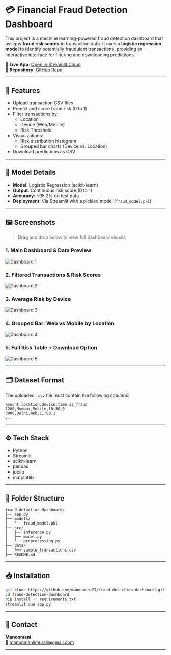 
# 💳 Financial Fraud Detection Dashboard

This project is a machine learning-powered fraud detection dashboard that assigns **fraud risk scores** to transaction data. It uses a **logistic regression model** to identify potentially fraudulent transactions, providing an interactive interface for filtering and downloading predictions.

🔗 **Live App**: [Open in Streamlit Cloud](https://manonmani27-fraud-detection-dashboard.streamlit.app/)  
📂 **Repository**: [GitHub Repo](https://github.com/manonmani27/fraud-detection-dashboard)

---

## 📌 Features

- Upload transaction CSV files
- Predict and score fraud risk (0 to 1)
- Filter transactions by:
  - Location
  - Device (Web/Mobile)
  - Risk Threshold
- Visualizations:
  - Risk distribution histogram
  - Grouped bar charts (Device vs. Location)
- Download predictions as CSV

---

## 🧠 Model Details

- **Model**: Logistic Regression (scikit-learn)
- **Output**: Continuous risk score (0 to 1)
- **Accuracy**: ~95.2% on test data
- **Deployment**: Via Streamlit with a pickled model (`fraud_model.pkl`)

---

## 🖼️ Screenshots

> Drag and drop below to view full dashboard visuals

### 1. Main Dashboard & Data Preview

![Dashboard 1](https://raw.githubusercontent.com/manonmani27/fraud-detection-dashboard/main/0.png)

### 2. Filtered Transactions & Risk Scores

![Dashboard 2](https://raw.githubusercontent.com/manonmani27/fraud-detection-dashboard/main/00.png)

### 3. Average Risk by Device

![Dashboard 3](https://raw.githubusercontent.com/manonmani27/fraud-detection-dashboard/main/1.png)

### 4. Grouped Bar: Web vs Mobile by Location

![Dashboard 4](https://raw.githubusercontent.com/manonmani27/fraud-detection-dashboard/main/2.png)

### 5. Full Risk Table + Download Option

![Dashboard 5](https://raw.githubusercontent.com/manonmani27/fraud-detection-dashboard/main/3.png)

---

## 🗂️ Dataset Format

The uploaded `.csv` file must contain the following columns:

```csv
amount,location,device,time,is_fraud
1200,Mumbai,Mobile,10:30,0
3000,Delhi,Web,11:00,1
...
```

---

## ⚙️ Tech Stack

- Python
- Streamlit
- scikit-learn
- pandas
- joblib
- matplotlib

---

## 📁 Folder Structure

```
fraud-detection-dashboard/
├── app.py
├── models/
│   └── fraud_model.pkl
├── src/
│   ├── inference.py
│   ├── model.py
│   └── preprocessing.py
├── data/
│   └── sample_transactions.csv
├── README.md
```

---

## 📥 Installation

```bash
git clone https://github.com/manonmani27/fraud-detection-dashboard.git
cd fraud-detection-dashboard
pip install -r requirements.txt
streamlit run app.py
```

---

## 📢 Contact

**Manonmani**  
📧 manonmaniimurali@gmail.com

---
